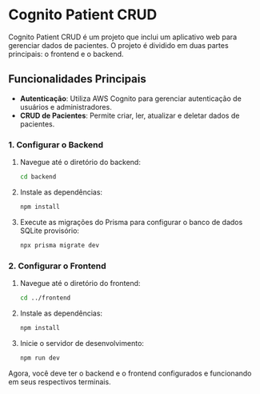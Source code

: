 # Cognito Patient CRUD

Cognito Patient CRUD é um projeto que inclui um aplicativo web para gerenciar dados de pacientes. O projeto é dividido em duas partes principais: o frontend e o backend.

## Funcionalidades Principais

- **Autenticação**: Utiliza AWS Cognito para gerenciar autenticação de usuários e administradores.
- **CRUD de Pacientes**: Permite criar, ler, atualizar e deletar dados de pacientes.

### 1. Configurar o Backend

1. Navegue até o diretório do backend:

    ```bash
    cd backend
    ```

2. Instale as dependências:

    ```bash
    npm install
    ```

3. Execute as migrações do Prisma para configurar o banco de dados SQLite provisório:

    ```bash
    npx prisma migrate dev
    ```

### 2. Configurar o Frontend

1. Navegue até o diretório do frontend:

    ```bash
    cd ../frontend
    ```

2. Instale as dependências:

    ```bash
    npm install
    ```

3. Inicie o servidor de desenvolvimento:

    ```bash
    npm run dev
    ```

Agora, você deve ter o backend e o frontend configurados e funcionando em seus respectivos terminais.
